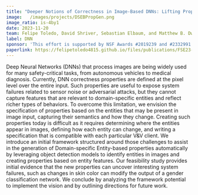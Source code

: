 ```yaml
---
title: "Deeper Notions of Correctness in Image-Based DNNs: Lifting Properties from Pixel to Entities"
image:   /images/projects/DSEBPropGen.png
image_ratio: is-4by1
date: 2023-11-20
team: Felipe Toledo, David Shriver, Sebastian Elbaum, and Matthew B. Dwyer 
label: DNN
sponsor: 'This effort is supported by NSF Awards #2019239 and #2332991'
paperlink: https://felipetoledo4815.github.io/files/publications/FSE23-DSEB.pdf
---
```


Deep Neural Networks (DNNs) that process images are being widely used for many safety-critical tasks, from autonomous vehicles to medical diagnosis. Currently, DNN correctness properties are defined at the pixel level over the entire input. Such properties are useful to expose system failures related to sensor noise or adversarial attacks, but they cannot capture features that are relevant to domain-specific entities and reflect richer types of behaviors. To overcome this limitation, we envision the specification of properties based on the entities that may be present in image input, capturing their semantics and how they change. Creating such properties today is difficult as it requires determining where the entities appear in images, defining how each entity can change, and writing a specification that is compatible with each particular V\&V client. We introduce an initial framework structured around those challenges to assist in the generation of Domain-specific Entity-based properties automatically by leveraging object detection models to identify entities in images and creating properties based on entity features. Our feasibility study provides initial evidence that the new properties can uncover interesting system failures, such as changes in skin color can modify the output of a gender classification network. We conclude by analyzing the framework potential to implement the vision and by outlining directions for future work.